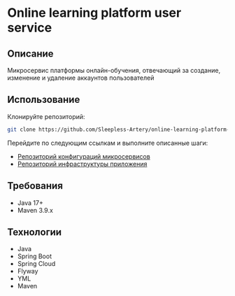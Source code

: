 # Online learning platform user service
## Описание
Микросервис платформы онлайн-обучения, отвечающий за создание, изменение и удаление аккаунтов пользователей
## Использование
Клонируйте репозиторий:
```bash
git clone https://github.com/Sleepless-Artery/online-learning-platform-user-service
```
Перейдите по следующим ссылкам и выполните описанные шаги:
- [Репозиторий конфигураций микросервисов](https://github.com/Sleepless-Artery/online-learning-platform-configs)
- [Репозиторий инфраструктуры приложения](https://github.com/Sleepless-Artery/online-learning-platform-infra)
## Требования
- Java 17+
- Maven 3.9.x
## Технологии
- Java
- Spring Boot
- Spring Cloud
- Flyway
- YML
- Maven
